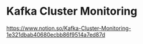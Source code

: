 Kafka Cluster Monitoring
===

https://www.notion.so/Kafka-Cluster-Monitoring-1e321dbab40680ecbb86f9514a7ed87d
